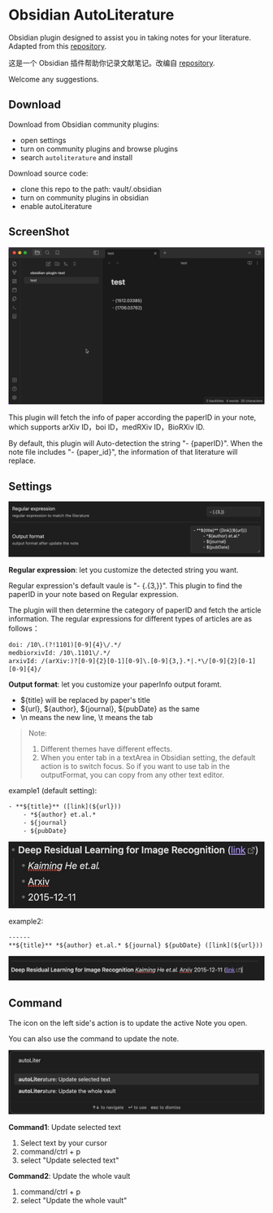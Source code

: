 # Obsidian AutoLiterature

Obsidian plugin designed to assist you in taking notes for your literature. Adapted from this [repository](https://github.com/wilmerwang/autoLiterature).

这是一个 Obsidian 插件帮助你记录文献笔记。改编自 [repository](https://github.com/wilmerwang/autoLiterature).

Welcome any suggestions.

## Download

Download from Obsidian community plugins:

- open settings
- turn on community plugins and browse plugins
- search `autoliterature` and install 

Download source code:

- clone this repo to the path: vault/.obsidian
- turn on community plugins in obsidian
- enable autoLiterature

## ScreenShot

![](./imgs/screenshot.gif)

This plugin will fetch the info of paper according the paperID in your note, which supports arXiv ID，boi ID，medRXiv ID，BioRXiv ID.

By default, this plugin will Auto-detection the string "- {paperID}". 
When the note file includes "- {paper_id}", the information of that literature will replace.

## Settings

![settings screenshot](./imgs/settings.jpg)

**Regular expression**: let you customize the detected string you want.

Regular expression's default vaule is "- \{.{3,}\}". This plugin to find the paperID in your note based on Regular expression. 

The plugin will then determine the category of paperID and fetch the article information. The regular expressions for different types of articles are as follows：
```
doi: /10\.(?!1101)[0-9]{4}\/.*/
medbiorxivId: /10\.1101\/.*/
arxivId: /(arXiv:)?[0-9]{2}[0-1][0-9]\.[0-9]{3,}.*|.*\/[0-9]{2}[0-1][0-9]{4}/
```

**Output format**: let you customize your paperInfo output foramt. 
- ${title} will be replaced by paper's title
- ${url}, ${author}, ${journal}, ${pubDate} as the same
- \n means the new line, \t means the tab

> Note: 
> 1. Different themes have different effects.
> 2. When you enter tab in a textArea in Obsidian setting, the default action is to switch focus. So if you want to use tab in the outputFormat, you can copy from any other text editor.

example1 (default setting):
```
- **${title}** ([link](${url}))
    - *${author} et.al.*
    - ${journal}
    - ${pubDate}
```

![Alt text](./imgs/format_example1.jpg)

example2:
```
------
**${title}** *${author} et.al.* ${journal} ${pubDate} ([link](${url}))
```

![Alt text](./imgs/format_example2.jpg)

## Command

The icon on the left side's action is to update the active Note you open.

You can also use the command to update the note.

![CommandList](./imgs/CommandList.jpg)

**Command1**: Update selected text

1. Select text by your cursor
2. command/ctrl + p
3. select "Update selected text"

**Command2**: Update the whole vault

1. command/ctrl + p
2. select "Update the whole vault"